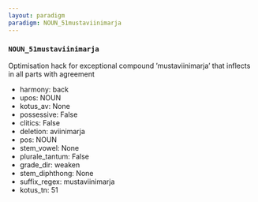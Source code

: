 ```yaml
---
layout: paradigm
paradigm: NOUN_51mustaviinimarja
---
```

### ` NOUN_51mustaviinimarja `

Optimisation hack for exceptional compound ’mustaviinimarja’ that inflects in all parts with agreement
* harmony: back
* upos: NOUN
* kotus_av: None
* possessive: False
* clitics: False
* deletion: aviinimarja
* pos: NOUN
* stem_vowel: None
* plurale_tantum: False
* grade_dir: weaken
* stem_diphthong: None
* suffix_regex: mustaviinimarja
* kotus_tn: 51
